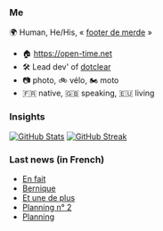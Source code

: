 ### Me

🌍 Human, He/His, « [footer de merde](https://open-time.net/post/2013/07/17/La-veritable-histoire-du-Footer-de-merde-) » 
* 🏠 https://open-time.net 
* 🛠️ Lead dev' of [dotclear](https://git.dotclear.org/dev/dotclear)
* 📷 photo, 🚲 vélo, 🏍️ moto 
* 🇫🇷 native, 🇬🇧 speaking, 🇪🇺 living

### Insights

[![GitHub Stats](https://github-readme-stats-sigma-five.vercel.app/api?username=franck-paul)](https://github.com/franck-paul)
[![GitHub Streak](https://github-readme-streak-stats.herokuapp.com?user=franck-paul)](https://git.io/streak-stats)

### Last news (in French)

<!-- BLOG-POST-LIST:START -->
- [En fait](https://open-time.net/post/2023/08/25/En-fait)
- [Bernique](https://open-time.net/post/2023/08/24/Bernique)
- [Et une de plus](https://open-time.net/post/2023/08/23/Et-une-de-plus)
- [Planning n° 2](https://open-time.net/post/2023/08/22/Planning-n-2)
- [Planning](https://open-time.net/post/2023/08/21/Planning)
<!-- BLOG-POST-LIST:END -->
